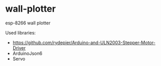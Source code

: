 # wall-plotter
esp-8266 wall plotter

Used libraries:
- https://github.com/rydepier/Arduino-and-ULN2003-Stepper-Motor-Driver
- ArduinoJson6
- Servo
